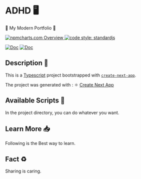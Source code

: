 # ADHD 🖥

📲 My Modern Portfolio 📸

<a href="https://npmcharts.com">
    <img src="https://img.shields.io/badge/-npmcharts-red" alt="npmcharts.com Overview" />
</a>

<a href="https://standardjs.com">
  <img src="https://img.shields.io/badge/code_style-standardjs-cccc44.svg" alt="code style: standardjs">
</a>

[![Doc](https://img.shields.io/badge/App-ADHD-white)](http://aldofwi.github.io/adhd) [![Doc](https://img.shields.io/badge/Language-Typescript-blue)](https://www.typescriptlang.org/)


## Description 📝

This is a [Typescript](https://www.typescriptlang.org/) project bootstrapped with [`create-next-app`](https://github.com/vercel/next.js/tree/canary/packages/create-next-app).

The project was generated with :
⚛️ [Create Next App](https://github.com/vercel/next.js)

## Available Scripts 📜

In the project directory, you can do whatever you want.

## Learn More 📥

Following is the Best way to learn.

## Fact ♻️

Sharing is caring.